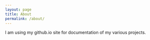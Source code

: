 ```yaml
---
layout: page
title: About
permalink: /about/
---
```


I am using my github.io site for documentation of my various projects. 
